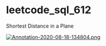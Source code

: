 # leetcode_sql_612
Shortest Distance in a Plane 

[![Annotation-2020-08-18-134804.png](https://i.postimg.cc/5Nyk7HcK/Annotation-2020-08-18-134804.png)](https://postimg.cc/7fvVbZZS)
